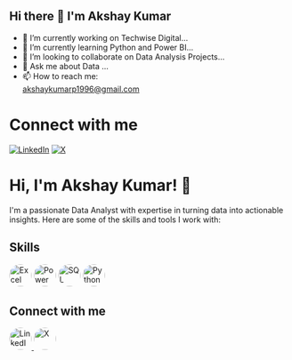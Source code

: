 ## Hi there 👋 I'm Akshay Kumar

- 🔭 I’m currently working on Techwise Digital...
- 🌱 I’m currently learning Python and Power BI...
- 👯 I’m looking to collaborate on Data Analysis Projects...
- 💬 Ask me about Data ...
- 📫 How to reach me: <br>
akshaykumarp1996@gmail.com

# Connect with me

[![LinkedIn](https://img.shields.io/badge/LinkedIn-0077B5?style=for-the-badge&logo=linkedin&logoColor=white)](https://www.linkedin.com/in/kashyupakshay/)
[![X](https://img.shields.io/badge/Twitter-1DA1F2?style=for-the-badge&logo=twitter&logoColor=white)](https://twitter.com/kashyupakshay)



# Hi, I'm Akshay Kumar! 👋

I'm a passionate Data Analyst with expertise in turning data into actionable insights. Here are some of the skills and tools I work with:

## Skills
<p align="left">
  <img src="https://upload.wikimedia.org/wikipedia/commons/7/73/Microsoft_Excel_2013-2019_logo.svg" alt="Excel" width="40" height="40" style="border-radius:50%">
  <img src="https://raw.githubusercontent.com/username/repository/branch/assets/powerbi-logo.png" alt="Power BI" width="40" height="40" style="border-radius:50%">
  <img src="https://raw.githubusercontent.com/username/repository/branch/assets/sql-logo.png" alt="SQL" width="40" height="40" style="border-radius:50%">
  <img src="https://upload.wikimedia.org/wikipedia/commons/c/c3/Python-logo-notext.svg" alt="Python" width="40" height="40" style="border-radius:50%">
</p>

## Connect with me
<p align="left">
  <!-- LinkedIn -->
  <a href="https://www.linkedin.com/in/your-profile">
    <img src="https://raw.githubusercontent.com/username/repository/branch/assets/linkedin-logo.png" alt="LinkedIn" width="40" height="40" style="border-radius:50%">
  </a>
  <!-- X (formerly Twitter) -->
  <a href="https://twitter.com/your-profile">
    <img src="https://raw.githubusercontent.com/username/repository/branch/assets/twitter-logo.png" alt="X" width="40" height="40" style="border-radius:50%">
  </a>
</p>












